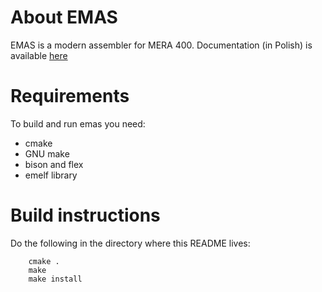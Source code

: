 
About EMAS
==========================================================================

EMAS is a modern assembler for MERA 400. Documentation (in Polish) is available [here](https://mera400.pl/EMAS)

Requirements
==========================================================================

To build and run emas you need:

* cmake
* GNU make
* bison and flex
* emelf library

Build instructions
==========================================================================

Do the following in the directory where this README lives:

```
	cmake .
	make
	make install
```


